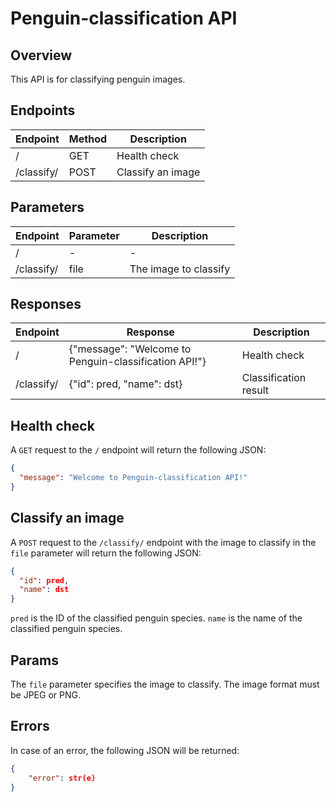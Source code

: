 # Penguin-classification API

## Overview

This API is for classifying penguin images.

## Endpoints

| Endpoint   | Method | Description       |
| ---------- | ------ | ----------------- |
| /          | GET    | Health check      |
| /classify/ | POST   | Classify an image |

## Parameters

| Endpoint   | Parameter | Description           |
| ---------- | --------- | --------------------- |
| /          | -         | -                     |
| /classify/ | file      | The image to classify |

## Responses

| Endpoint   | Response                                              | Description           |
| ---------- | ----------------------------------------------------- | --------------------- |
| /          | {"message": "Welcome to Penguin-classification API!"} | Health check          |
| /classify/ | {"id": pred, "name": dst}                             | Classification result |

## Health check

A `GET` request to the `/` endpoint will return the following JSON:

```json
{
  "message": "Welcome to Penguin-classification API!"
}
```

## Classify an image

A `POST` request to the `/classify/` endpoint with the image to classify in the `file` parameter will return the following JSON:

```json
{
  "id": pred,
  "name": dst
}
```

`pred` is the ID of the classified penguin species. `name` is the name of the classified penguin species.

## Params

The `file` parameter specifies the image to classify. The image format must be JPEG or PNG.

## Errors

In case of an error, the following JSON will be returned:

```json
{
    "error": str(e)
}
```
